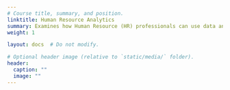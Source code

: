 ```yaml
---
# Course title, summary, and position.
linktitle: Human Resource Analytics
summary: Examines how Human Resource (HR) professionals can use data analytics to inform HR decisions. Includes descriptive, predictive, and prescriptive analytics. Concepts are applied using software tools like Qualtrics, Python, Excel, and Tableau.
weight: 1

layout: docs  # Do not modify.

# Optional header image (relative to `static/media/` folder).
header:
  caption: ""
  image: ""
---
```


